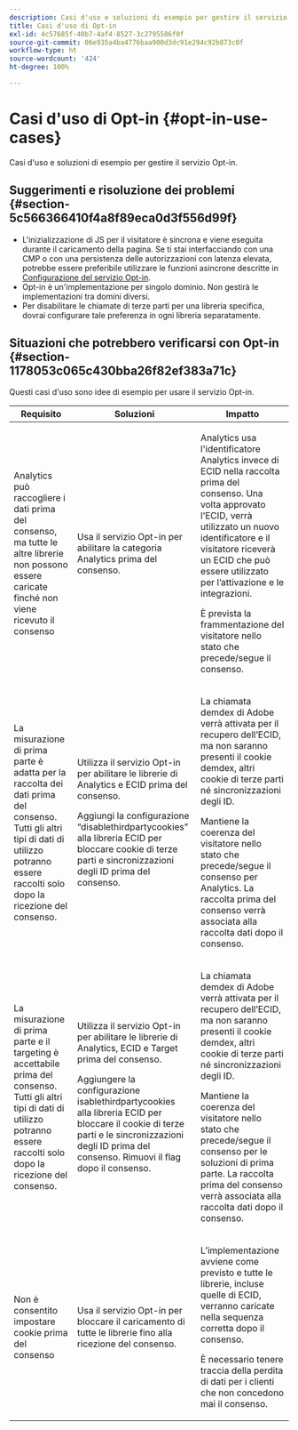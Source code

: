 ```yaml
---
description: Casi d'uso e soluzioni di esempio per gestire il servizio Opt-in.
title: Casi d'uso di Opt-in
exl-id: 4c57685f-40b7-4af4-8527-3c2795586f0f
source-git-commit: 06e935a4ba4776baa900d3dc91e294c92b873c0f
workflow-type: ht
source-wordcount: '424'
ht-degree: 100%

---
```


# Casi d&#39;uso di Opt-in {#opt-in-use-cases}

Casi d&#39;uso e soluzioni di esempio per gestire il servizio Opt-in.

## Suggerimenti e risoluzione dei problemi {#section-5c566366410f4a8f89eca0d3f556d99f}

* L&#39;inizializzazione di JS per il visitatore è sincrona e viene eseguita durante il caricamento della pagina. Se ti stai interfacciando con una CMP o con una persistenza delle autorizzazioni con latenza elevata, potrebbe essere preferibile utilizzare le funzioni asincrone descritte in [Configurazione del servizio Opt-in](../../implementation-guides/opt-in-service/getting-started.md#section-cf9ab638780141c9b62dc57cf00b7047).
* Opt-in è un&#39;implementazione per singolo dominio. Non gestirà le implementazioni tra domini diversi.
* Per disabilitare le chiamate di terze parti per una libreria specifica, dovrai configurare tale preferenza in ogni libreria separatamente.

## Situazioni che potrebbero verificarsi con Opt-in {#section-1178053c065c430bba26f82ef383a71c}

Questi casi d&#39;uso sono idee di esempio per usare il servizio Opt-in.

<table id="table_83C85343611344D8A8315157C1B4240F"> 
 <thead> 
  <tr> 
   <th colname="col1" class="entry"> Requisito </th> 
   <th colname="col2" class="entry"> Soluzioni </th> 
   <th colname="col3" class="entry"> Impatto </th> 
  </tr>
 </thead>
 <tbody> 
  <tr> 
   <td colname="col1"> <p>Analytics può raccogliere i dati prima del consenso, ma tutte le altre librerie non possono essere caricate finché non viene ricevuto il consenso </p> </td> 
   <td colname="col2"> <p>Usa il servizio Opt-in per abilitare la categoria Analytics prima del consenso. </p> </td> 
   <td colname="col3"> <p>Analytics usa l'identificatore Analytics invece di ECID nella raccolta prima del consenso. Una volta approvato l’ECID, verrà utilizzato un nuovo identificatore e il visitatore riceverà un ECID che può essere utilizzato per l’attivazione e le integrazioni. </p> <p>È prevista la frammentazione del visitatore nello stato che precede/segue il consenso. </p> </td> 
  </tr> 
  <tr> 
   <td colname="col1"> <p>La misurazione di prima parte è adatta per la raccolta dei dati prima del consenso. Tutti gli altri tipi di dati di utilizzo potranno essere raccolti solo dopo la ricezione del consenso. </p> </td> 
   <td colname="col2"> <p>Utilizza il servizio Opt-in per abilitare le librerie di Analytics e ECID prima del consenso. </p> <p>Aggiungi la configurazione “disablethirdpartycookies” alla libreria ECID per bloccare cookie di terze parti e sincronizzazioni degli ID prima del consenso. </p> </td> 
   <td colname="col3"> <p>La chiamata demdex di Adobe verrà attivata per il recupero dell’ECID, ma non saranno presenti il cookie demdex, altri cookie di terze parti né sincronizzazioni degli ID. </p> <p>Mantiene la coerenza del visitatore nello stato che precede/segue il consenso per Analytics. La raccolta prima del consenso verrà associata alla raccolta dati dopo il consenso. </p> </td> 
  </tr> 
  <tr> 
   <td colname="col1"> <p>La misurazione di prima parte e il targeting è accettabile prima del consenso. Tutti gli altri tipi di dati di utilizzo potranno essere raccolti solo dopo la ricezione del consenso. </p> </td> 
   <td colname="col2"> <p>Utilizza il servizio Opt-in per abilitare le librerie di Analytics, ECID e Target prima del consenso. </p> <p>Aggiungere la configurazione <span class="codeph">isablethirdpartycookies</span> alla libreria ECID per bloccare il cookie di terze parti e le sincronizzazioni degli ID prima del consenso. Rimuovi il flag dopo il consenso. </p> </td> 
   <td colname="col3"> <p>La chiamata demdex di Adobe verrà attivata per il recupero dell’ECID, ma non saranno presenti il cookie demdex, altri cookie di terze parti né sincronizzazioni degli ID. </p> <p>Mantiene la coerenza del visitatore nello stato che precede/segue il consenso per le soluzioni di prima parte. La raccolta prima del consenso verrà associata alla raccolta dati dopo il consenso. </p> </td> 
  </tr> 
  <tr> 
   <td colname="col1"> <p>Non è consentito impostare cookie prima del consenso </p> </td> 
   <td colname="col2"> <p>Usa il servizio Opt-in per bloccare il caricamento di tutte le librerie fino alla ricezione del consenso. </p> </td> 
   <td colname="col3"> <p>L’implementazione avviene come previsto e tutte le librerie, incluse quelle di ECID, verranno caricate nella sequenza corretta dopo il consenso. </p> <p>È necessario tenere traccia della perdita di dati per i clienti che non concedono mai il consenso. </p> </td> 
  </tr> 
 </tbody> 
</table>
